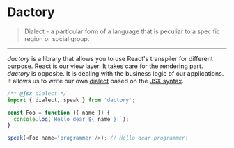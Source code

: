 # Dactory

> Dialect - a particular form of a language that is peculiar to a specific region or social group.

---

*dactory* is a library that allows you to use React's transpiler for different purpose. React is our view layer. It takes care for the rendering part. *dactory* is opposite. It is dealing with the business logic of our applications. It allows us to write our own [dialect](https://en.wikipedia.org/wiki/Dialect) based on the [JSX syntax](https://facebook.github.io/jsx/).

```js
/** @jsx dialect */
import { dialect, speak } from 'dactory';

const Foo = function ({ name }) {
  console.log(`Hello dear ${ name }!`);
}

speak(<Foo name='programmer'/>); // Hello dear programmer!
```
